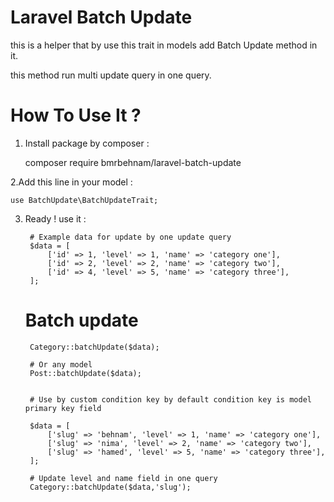 
# Laravel Batch Update

this is a helper that by use this trait in models add Batch Update method in it.

this method run multi update query in one query.



# How To Use It ?

1. Install package by composer :

    composer require bmrbehnam/laravel-batch-update


2.Add this line in your model :

    use BatchUpdate\BatchUpdateTrait;


3. Ready ! use it :

        # Example data for update by one update query
        $data = [
            ['id' => 1, 'level' => 1, 'name' => 'category one'],
            ['id' => 2, 'level' => 2, 'name' => 'category two'],
            ['id' => 4, 'level' => 5, 'name' => 'category three'],
        ];


	# Batch update 
        Category::batchUpdate($data);

        # Or any model
        Post::batchUpdate($data);


        # Use by custom condition key by default condition key is model primary key field

        $data = [
            ['slug' => 'behnam', 'level' => 1, 'name' => 'category one'],
            ['slug' => 'nima', 'level' => 2, 'name' => 'category two'],
            ['slug' => 'hamed', 'level' => 5, 'name' => 'category three'],
        ];

        # Update level and name field in one query
        Category::batchUpdate($data,'slug');
